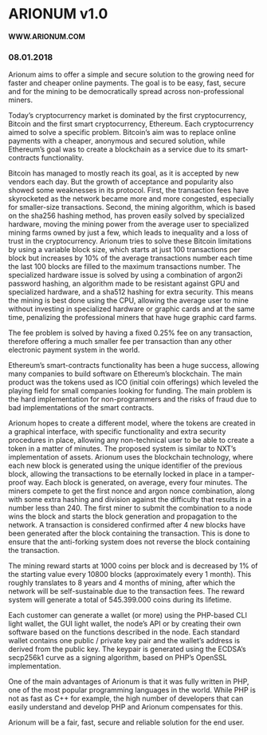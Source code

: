 # ARIONUM v1.0

#### WWW.ARIONUM.COM

### 08.01.2018

Arionum aims to offer a simple and secure solution to the growing need for faster and cheaper online payments. The goal is to be easy, fast, secure and for the mining to be democratically spread across non-professional miners.

Today’s cryptocurrency market is dominated by the first cryptocurrency, Bitcoin and the first smart cryptocurrency, Ethereum. Each cryptocurrency aimed to solve a specific problem. Bitcoin’s aim was to replace online payments with a cheaper, anonymous and secured solution, while Ethereum’s goal was to create a blockchain as a service due to its smart-contracts functionality.

Bitcoin has managed to mostly reach its goal, as it is accepted by new vendors each day. But the growth of acceptance and popularity also showed some weaknesses in its protocol. First, the transaction fees have skyrocketed as the network became more and more congested, especially for smaller-size transactions. Second, the mining algorithm, which is based on the sha256 hashing method, has proven easily solved by specialized hardware, moving the mining power from the average user to specialized mining farms owned by just a few, which leads to inequality and a loss of trust in the cryptocurrency. Arionum tries to solve these Bitcoin limitations by using a variable block size, which starts at just 100 transactions per block but increases by 10% of the average transactions number each time the last 100 blocks are filled to the maximum transactions number. The specialized hardware issue is solved by using a combination of argon2i password hashing, an algorithm made to be resistant against GPU and specialized hardware, and a sha512 hashing for extra security. This means the mining is best done using the CPU, allowing the average user to mine without investing in specialized hardware or graphic cards and at the same time, penalizing the professional miners that have huge graphic card farms.

The fee problem is solved by having a fixed 0.25% fee on any transaction, therefore offering a much smaller fee per transaction than any other electronic payment system in the world.

Ethereum’s smart-contracts functionality has been a huge success, allowing many companies to build software on Ethereum’s blockchain. The main product was the tokens used as ICO (initial coin offerings) which leveled the playing field for small companies looking for funding. The main problem is the hard implementation for non-programmers and the risks of fraud due to bad implementations of the smart contracts.

Arionum hopes to create a different model, where the tokens are created in a graphical interface, with specific functionality and extra security procedures in place, allowing any non-technical user to be able to create a token in a matter of minutes. The proposed system is similar to NXT’s implementation of assets. Arionum uses the blockchain technology, where each new block is generated using the unique identifier of the previous block, allowing the transactions to be eternally locked in place in a tamper-proof way. Each block is generated, on average, every four minutes. The miners compete to get the first nonce and argon nonce combination, along with some extra hashing and division against the difficulty that results in a number less than 240. The first miner to submit the combination to a node wins the block and starts the block generation and propagation to the network. A transaction is considered confirmed after 4 new blocks have been generated after the block containing the transaction. This is done to ensure that the anti-forking system does not reverse the block containing the transaction.

The mining reward starts at 1000 coins per block and is decreased by 1% of the starting value every 10800 blocks (approximately every 1 month). This roughly translates to 8 years and 4 months of mining, after which the network will be self-sustainable due to the transaction fees. The reward system will generate a total of 545.399.000 coins during its lifetime.

Each customer can generate a wallet (or more) using the PHP-based CLI light wallet, the GUI light wallet, the node’s API or by creating their own software based on the functions described in the node. Each standard wallet contains one public / private key pair and the wallet’s address is derived from the public key. The keypair is generated using the ECDSA’s secp256k1 curve as a signing algorithm, based on PHP’s OpenSSL implementation.

One of the main advantages of Arionum is that it was fully written in PHP, one of the most popular programming languages in the world. While PHP is not as fast as C++ for example, the high number of developers that can easily understand and develop PHP and Arionum compensates for this.

Arionum will be a fair, fast, secure and reliable solution for the end user.
